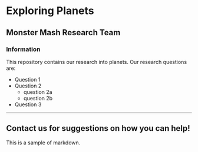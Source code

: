 # Exploring Planets

## Monster Mash Research Team

### Information

This repository contains our research into planets. Our research questions are:
* Question 1
* Question 2
  - question 2a
  - question 2b
* Question 3

---
Contact us for suggestions on how you can help!
---

This is a sample of markdown.
